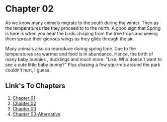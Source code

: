# Chapter 02

As we know many animals migrate to the south during the winter. Then as the temperatures rise they proceed to to the north. A good sign that Spring is here is when you hear the birds chirping from the tree trops and seeing them spread their glorious wings as they glide through the air. 

Many animals also do reproduce during spring time. Due to the temperatures are warmer and food is in abundance.
Hence, the birth of many baby bunnies , ducklings and much more. "Like, Who doesn't want to see a cute little baby bunny?" Plus chasing a few squirrels around the park couldn't hurt, I guess.



## Link's To Chapters
1. [Chapter 01](Chapter01.md)
2. [Chapter 02](Chapter02.md)
3. [Chapter 03](Chapter03.md)
4. [Chapter 03-Alternative](Chapter03_Alt.md)

